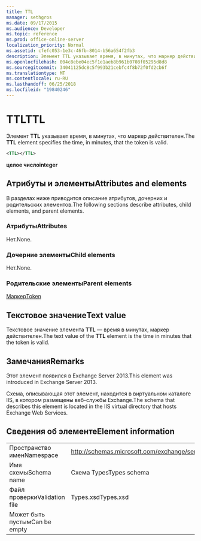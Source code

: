 ```yaml
---
title: TTL
manager: sethgros
ms.date: 09/17/2015
ms.audience: Developer
ms.topic: reference
ms.prod: office-online-server
localization_priority: Normal
ms.assetid: cfefc053-1e3c-46fb-8014-b56a654f2fb3
description: Элемент TTL указывает время, в минутах, что маркер действителен.
ms.openlocfilehash: 004c8ebe04ec5f1e1aeb8b961b0708f05295d8d8
ms.sourcegitcommit: 34041125dc8c5f993b21cebfc4f8b72f0fd2cb6f
ms.translationtype: MT
ms.contentlocale: ru-RU
ms.lasthandoff: 06/25/2018
ms.locfileid: "19840246"
---
```

# <a name="ttl"></a><span data-ttu-id="498cf-103">TTL</span><span class="sxs-lookup"><span data-stu-id="498cf-103">TTL</span></span>

<span data-ttu-id="498cf-104">Элемент **TTL** указывает время, в минутах, что маркер действителен.</span><span class="sxs-lookup"><span data-stu-id="498cf-104">The **TTL** element specifies the time, in minutes, that the token is valid.</span></span> 
  
```XML
<TTL></TTL>
```

 <span data-ttu-id="498cf-105">**целое число**</span><span class="sxs-lookup"><span data-stu-id="498cf-105">**integer**</span></span>
## <a name="attributes-and-elements"></a><span data-ttu-id="498cf-106">Атрибуты и элементы</span><span class="sxs-lookup"><span data-stu-id="498cf-106">Attributes and elements</span></span>

<span data-ttu-id="498cf-107">В разделах ниже приводится описание атрибутов, дочерних и родительских элементов.</span><span class="sxs-lookup"><span data-stu-id="498cf-107">The following sections describe attributes, child elements, and parent elements.</span></span>
  
### <a name="attributes"></a><span data-ttu-id="498cf-108">Атрибуты</span><span class="sxs-lookup"><span data-stu-id="498cf-108">Attributes</span></span>

<span data-ttu-id="498cf-109">Нет.</span><span class="sxs-lookup"><span data-stu-id="498cf-109">None.</span></span>
  
### <a name="child-elements"></a><span data-ttu-id="498cf-110">Дочерние элементы</span><span class="sxs-lookup"><span data-stu-id="498cf-110">Child elements</span></span>

<span data-ttu-id="498cf-111">Нет.</span><span class="sxs-lookup"><span data-stu-id="498cf-111">None.</span></span>
  
### <a name="parent-elements"></a><span data-ttu-id="498cf-112">Родительские элементы</span><span class="sxs-lookup"><span data-stu-id="498cf-112">Parent elements</span></span>

[<span data-ttu-id="498cf-113">Маркер</span><span class="sxs-lookup"><span data-stu-id="498cf-113">Token</span></span>](token.md)
  
## <a name="text-value"></a><span data-ttu-id="498cf-114">Текстовое значение</span><span class="sxs-lookup"><span data-stu-id="498cf-114">Text value</span></span>

<span data-ttu-id="498cf-115">Текстовое значение элемента **TTL** — время в минутах, маркер действителен.</span><span class="sxs-lookup"><span data-stu-id="498cf-115">The text value of the **TTL** element is the time in minutes that the token is valid.</span></span> 
  
## <a name="remarks"></a><span data-ttu-id="498cf-116">Замечания</span><span class="sxs-lookup"><span data-stu-id="498cf-116">Remarks</span></span>

<span data-ttu-id="498cf-117">Этот элемент появился в Exchange Server 2013.</span><span class="sxs-lookup"><span data-stu-id="498cf-117">This element was introduced in Exchange Server 2013.</span></span>
  
<span data-ttu-id="498cf-118">Схема, описывающая этот элемент, находится в виртуальном каталоге IIS, в котором размещены веб-службы Exchange.</span><span class="sxs-lookup"><span data-stu-id="498cf-118">The schema that describes this element is located in the IIS virtual directory that hosts Exchange Web Services.</span></span>
  
## <a name="element-information"></a><span data-ttu-id="498cf-119">Сведения об элементе</span><span class="sxs-lookup"><span data-stu-id="498cf-119">Element information</span></span>

|||
|:-----|:-----|
|<span data-ttu-id="498cf-120">Пространство имен</span><span class="sxs-lookup"><span data-stu-id="498cf-120">Namespace</span></span>  <br/> |http://schemas.microsoft.com/exchange/services/2006/types  <br/> |
|<span data-ttu-id="498cf-121">Имя схемы</span><span class="sxs-lookup"><span data-stu-id="498cf-121">Schema name</span></span>  <br/> |<span data-ttu-id="498cf-122">Схема Types</span><span class="sxs-lookup"><span data-stu-id="498cf-122">Types schema</span></span>  <br/> |
|<span data-ttu-id="498cf-123">Файл проверки</span><span class="sxs-lookup"><span data-stu-id="498cf-123">Validation file</span></span>  <br/> |<span data-ttu-id="498cf-124">Types.xsd</span><span class="sxs-lookup"><span data-stu-id="498cf-124">Types.xsd</span></span>  <br/> |
|<span data-ttu-id="498cf-125">Может быть пустым</span><span class="sxs-lookup"><span data-stu-id="498cf-125">Can be empty</span></span>  <br/> ||
   

